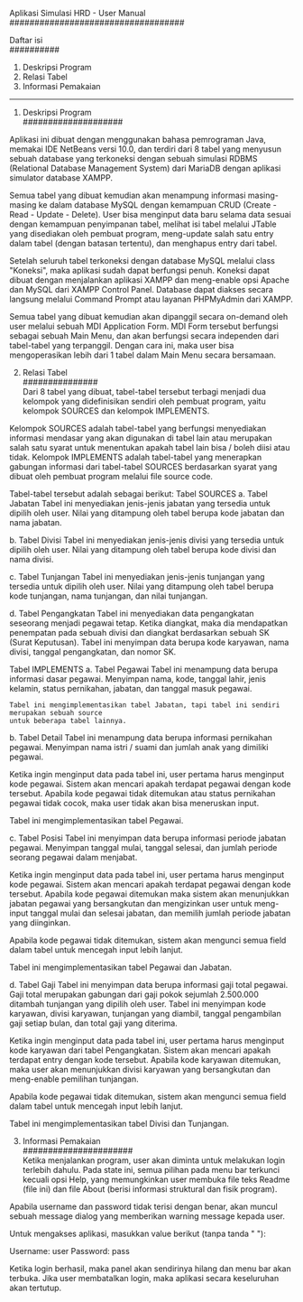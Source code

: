Aplikasi Simulasi HRD - User Manual <br>
###################################

Daftar isi <br>
##########
1. Deskripsi Program
2. Relasi Tabel
3. Informasi Pemakaian

----------------------------------------------------------------------------------------------------

1. Deskripsi Program <br>
####################

Aplikasi ini dibuat dengan menggunakan bahasa pemrograman Java, memakai IDE NetBeans versi 10.0,
dan terdiri dari 8 tabel yang menyusun sebuah database yang terkoneksi dengan sebuah simulasi 
RDBMS (Relational Database Management System) dari MariaDB dengan aplikasi simulator database XAMPP.

Semua tabel yang dibuat kemudian akan menampung informasi masing-masing ke dalam database MySQL 
dengan kemampuan CRUD (Create - Read - Update - Delete). User bisa menginput data baru selama data 
sesuai dengan kemampuan penyimpanan tabel, melihat isi tabel melalui JTable yang disediakan oleh 
pembuat program, meng-update salah satu entry dalam tabel (dengan batasan tertentu), dan menghapus 
entry dari tabel.

Setelah seluruh tabel terkoneksi dengan database MySQL melalui class "Koneksi", maka aplikasi 
sudah dapat berfungsi penuh. Koneksi dapat dibuat dengan menjalankan aplikasi XAMPP dan 
meng-enable opsi Apache dan MySQL dari XAMPP Control Panel. Database dapat diakses secara langsung 
melalui Command Prompt atau layanan PHPMyAdmin dari XAMPP.

Semua tabel yang dibuat kemudian akan dipanggil secara on-demand oleh user melalui sebuah MDI
Application Form. MDI Form tersebut berfungsi sebagai sebuah Main Menu, dan akan berfungsi secara 
independen dari tabel-tabel yang terpanggil. Dengan cara ini, maka user bisa mengoperasikan lebih 
dari 1 tabel dalam Main Menu secara bersamaan.


2. Relasi Tabel <br>
############### <br>
Dari 8 tabel yang dibuat, tabel-tabel tersebut terbagi menjadi dua kelompok yang didefinisikan 
sendiri oleh pembuat program, yaitu kelompok SOURCES dan kelompok IMPLEMENTS. 

Kelompok SOURCES adalah tabel-tabel yang berfungsi menyediakan informasi mendasar yang akan 
digunakan di tabel lain atau merupakan salah satu syarat untuk menentukan apakah tabel lain 
bisa / boleh diisi atau tidak.
Kelompok IMPLEMENTS adalah tabel-tabel yang menerapkan gabungan informasi dari tabel-tabel SOURCES 
berdasarkan syarat yang dibuat oleh pembuat program melalui file source code.

Tabel-tabel tersebut adalah sebagai berikut:
Tabel SOURCES
a. Tabel Jabatan
   Tabel ini menyediakan jenis-jenis jabatan yang tersedia untuk dipilih oleh user.
   Nilai yang ditampung oleh tabel berupa kode jabatan dan nama jabatan.

b. Tabel Divisi
   Tabel ini menyediakan jenis-jenis divisi yang tersedia untuk dipilih oleh user.
   Nilai yang ditampung oleh tabel berupa kode divisi dan nama divisi. 

c. Tabel Tunjangan
   Tabel ini menyediakan jenis-jenis tunjangan yang tersedia untuk dipilih oleh user.
   Nilai yang ditampung oleh tabel berupa kode tunjangan, nama tunjangan, dan nilai tunjangan.

d. Tabel Pengangkatan
   Tabel ini menyediakan data pengangkatan seseorang menjadi pegawai tetap. Ketika diangkat, 
   maka dia mendapatkan penempatan pada sebuah divisi dan diangkat berdasarkan sebuah SK
   (Surat Keputusan).
   Tabel ini menyimpan data berupa kode karyawan, nama divisi, tanggal pengangkatan, dan nomor SK.
   

Tabel IMPLEMENTS
a.  Tabel Pegawai
    Tabel ini menampung data berupa informasi dasar pegawai. Menyimpan nama, kode, tanggal lahir, 
    jenis kelamin, status pernikahan, jabatan, dan tanggal masuk pegawai.

    Tabel ini mengimplementasikan tabel Jabatan, tapi tabel ini sendiri merupakan sebuah source 
    untuk beberapa tabel lainnya.

b. Tabel Detail
   Tabel ini menampung data berupa informasi pernikahan pegawai. Menyimpan nama istri / suami dan 
   jumlah anak yang dimiliki pegawai. 

   Ketika ingin menginput data pada tabel ini, user pertama harus menginput kode pegawai. 
   Sistem akan mencari apakah terdapat pegawai dengan kode tersebut. Apabila kode pegawai tidak 
   ditemukan atau status pernikahan pegawai tidak cocok, maka user tidak akan bisa meneruskan input.

   Tabel ini mengimplementasikan tabel Pegawai.

c. Tabel Posisi
   Tabel ini menyimpan data berupa informasi periode jabatan pegawai. Menyimpan tanggal mulai, 
   tanggal selesai, dan jumlah periode seorang pegawai dalam menjabat.

   Ketika ingin menginput data pada tabel ini, user pertama harus menginput kode pegawai. 
   Sistem akan mencari apakah terdapat pegawai dengan kode tersebut. Apabila kode pegawai ditemukan 
   maka sistem akan menunjukkan jabatan pegawai yang bersangkutan dan mengizinkan user untuk 
   meng-input tanggal mulai dan selesai jabatan, dan memilih jumlah periode jabatan yang diinginkan.

   Apabila kode pegawai tidak ditemukan, sistem akan mengunci semua field dalam tabel untuk 
   mencegah input lebih lanjut.

   Tabel ini mengimplementasikan tabel Pegawai dan Jabatan.

d. Tabel Gaji
   Tabel ini menyimpan data berupa informasi gaji total pegawai. Gaji total merupakan gabungan 
   dari gaji pokok sejumlah 2.500.000 ditambah tunjangan yang dipilih oleh user. Tabel ini 
   menyimpan kode karyawan, divisi karyawan, tunjangan yang diambil, tanggal pengambilan gaji 
   setiap bulan, dan total gaji yang diterima.

   Ketika ingin menginput data pada tabel ini, user pertama harus menginput kode karyawan dari 
   tabel Pengangkatan. Sistem akan mencari apakah terdapat entry dengan kode tersebut. Apabila 
   kode karyawan ditemukan, maka user akan menunjukkan divisi karyawan yang bersangkutan dan 
   meng-enable pemilihan tunjangan.

   Apabila kode pegawai tidak ditemukan, sistem akan mengunci semua field dalam tabel untuk 
   mencegah input lebih lanjut.

   Tabel ini mengimplementasikan tabel Divisi dan Tunjangan.


3. Informasi Pemakaian <br>
###################### <br>
Ketika menjalankan program, user akan diminta untuk melakukan login terlebih dahulu. Pada state 
ini, semua pilihan pada menu bar terkunci kecuali opsi Help, yang memungkinkan user membuka file 
teks Readme (file ini) dan file About (berisi informasi struktural dan fisik program).

Apabila username dan password tidak terisi dengan benar, akan muncul sebuah message dialog yang 
memberikan warning message kepada user.

Untuk mengakses aplikasi, masukkan value berikut (tanpa tanda " "):

Username: user
Password: pass

Ketika login berhasil, maka panel akan sendirinya hilang dan menu bar akan terbuka.
Jika user membatalkan login, maka aplikasi secara keseluruhan akan tertutup.
